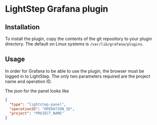 # LightStep Grafana plugin

## Installation

To install the plugin, copy the contents of the git repository to your plugin directory. The default on Linux systems is `/var/lib/grafana/plugins`.

## Usage

In order for Grafana to be able to use the plugin, the browser must be logged in to LightStep. The only two parameters required are the project name and operation ID.

The json for the panel looks like
```json
{
  "type": "lightstep-panel",
  "operationID": "OPERATION_ID",
  "project": "PROJECT_NAME"
}
```
